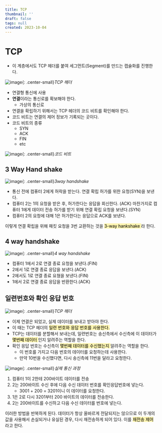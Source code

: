 ```yaml
---
title: TCP
thumbnail: ''
draft: false
tags: null
created: 2023-10-04
---
```


# TCP

* 이 계층에서도 TCP 헤더를 붙여 세그먼트(Segment)를 만드는 캡슐화를 진행한다.

![image](https://user-images.githubusercontent.com/37871541/126898376-a9766b3e-d350-4cb1-8d2c-4171789a607e.png){: .center-small}*TCP 헤더*

* 연결형 통신에 사용
* **연결**이라는 통신로를 확보해야 한다.
  * 가상의 통신로
* 연결을 확립하기 위해서는 TCP 헤더의 코드 비트를 확인해야 한다.
* 코드 비트는 연결의 제어 정보가 기록되는 곳이다.
* 코드 비트의 종류
  * SYN
  * ACK
  * FIN
  * etc

![image](https://user-images.githubusercontent.com/37871541/126898421-0c4c7a0c-83a0-47fe-b5dd-3b77f0c1dda0.png){: .center-small}*코드 비트*

## 3 Way Hand shake

![image](https://user-images.githubusercontent.com/37871541/126898446-9bd88662-88e1-4e89-ae8a-62406c4e78b1.png){: .center-small}*3way handshake*

* 통신 전에 컴퓨터 2에게 허락을 받는다. 연결 확립 허가를 위한 요청(SYN)을 보낸다.
* 컴퓨터 2는 1의 요청을 받은 후, 허가한다는 응답을 회신한다. (ACK) 마찬가지로 컴퓨터 1에게 데이터 전송 허가를 받기 위해 연결 확립 요청을 보낸다.(SYN)
* 컴퓨터 2의 요청에 대해 1은 허가한다는 응답으로 ACK를 보낸다.

이렇게 연결 확립을 위해 패킷 요청을 3번 교환하는 것을 <mark style='background-color: #fff5b1'> 3-way hankshake </mark> 라 한다.

## 4 way handshake

![image](https://user-images.githubusercontent.com/37871541/126898546-4e8b82f4-10c3-4396-b5bb-333e39d7d497.png){: .center-small}*4 way handshake*

* 컴퓨터 1에서 2로 연결 종료 요청을 보낸다.(FIN)
* 2에서 1로 연결 종료 응답을 보낸다.(ACK)
* 2에서도 1로 연결 종료 요쳥을 보낸다.(FIN)
* 1에서 2로 연결 종료 응답을 반환한다.(ACK)

## 일련번호와 확인 응답 번호

![image](https://user-images.githubusercontent.com/37871541/126898643-b1404c7b-2f1c-48d0-b979-31385102769a.png){: .center-small}*TCP 헤더*

* 이제 연결은 되었고, 실제 데이터를 보내고 받아야 한다.
* 이 때는 TCP 헤더의 <mark style='background-color: #fff5b1'> 일련 번호와 응답 번호를 사용한다. </mark>
* TCP는 데이터를 분할해서 보내는데, 일련번호는 송신측에서 수신측에 이 데이터가 <mark style='background-color: #fff5b1'> 몇번째 데이터 </mark>인지 알려주는 역할을 한다.
* 확인 응답 번호는 수신측이 <mark style='background-color: #fff5b1'> 몇번째 데이터를 수신했는지 </mark> 알려주는 역할을 한다.
  * 이 번호를 가지고 다음 번호의 데이터를 요청하는데 사용한다.
  * 만약 10번을 수신했다면, 다시 송신측에 11번을 달라고 요청한다.

![image](https://user-images.githubusercontent.com/37871541/126898727-636bc7aa-938e-492f-a853-b7b3fd0cb8cf.png){: .center-small}*실제 통신 과정*

1. 컴퓨터 1이 2한테 200바이트 데이터를 전송
1. 2는 200바이트 수신 후에 다음 수신 데이터 번호를 확인응답번호에 넣는다.
   * 3001 + 200 = 3201이니 이 데이터를 요청한다.
1. 1은 2로 다시 3201부터 200 바이트의 데이터를 전송한다.
1. 2는 200바이트를 수신하고 다음 수신 데이터를 번호에 넣는다.

이러한 방법을 반복하게 된다. 데이터가 항상 올바르게 전달되지는 않으므로 이 두개의 값을 사용해서 손실되거나 유실된 경우, 다시 재전송하게 되어 있다. 이를 <mark style='background-color: #fff5b1'> 재전송 제어 </mark> 라고 한다.
